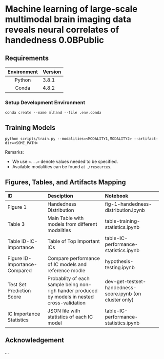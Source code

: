 # Machine learning of large-scale multimodal brain imaging data reveals neural correlates of handedness 0.0BPublic




## Requirements 
| Environment | Version |
|:---:|:---|
| Python | 3.8.1 |
| Conda | 4.8.2 |

### Setup Development Environment

```
conda create --name mlhand --file .env.conda
```

## Training Models

```
python scripts/train.py --modalities=<MODALITY1,MODALITY2> --artifact-dir=<SOME_PATH>
```

Remarks:
- We use `<...>` denote values needed to be specified. 
- Available modalities can be found at `./resources`.

## Figures, Tables, and Artifacts Mapping 

|ID|Desciption| Notebook|
|:----|:-------|:---|
|Figure 1|Handedness Distribution  | fig-1-handedness-distribution.ipynb |
|Table 3| Main Table with models from different modalities | table-training-statistics.ipynb |
|Table ID-IC-Importance| Table of Top Important ICs | table-IC-performance-statistics.ipynb |
|Figure ID-Importance-Compared| Compare performance of IC models and reference modle | hypothesis-testing.ipynb |
|Test Set Prediction Score | Probablity of each sample being non-righ hander produced by models in nested cross-validation| dev-get-testset-handedness-score.ipynb (on cluster only) |
|IC Importance Statistics| JSON file with statistics of each IC model| table-IC-performance-statistics.ipynb |



## Acknowledgement
...